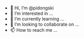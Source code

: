 - 👋 Hi, I’m @pidongski
- 👀 I’m interested in ...
- 🌱 I’m currently learning ...
- 💞️ I’m looking to collaborate on ...
- 📫 How to reach me ...

<!---
pidongski/pidongski is a ✨ special ✨ repository because its `README.md` (this file) appears on your GitHub profile.
You can click the Preview link to take a look at your changes.
--->
